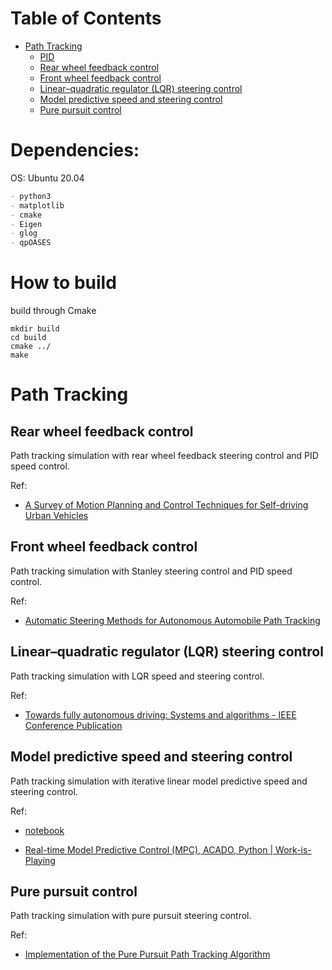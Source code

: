 # Table of Contents
  * [Path Tracking](#path-tracking)
    * [PID](#PID)
    * [Rear wheel feedback control](#rear-wheel-feedback-control)
    * [Front wheel feedback control](#front-wheel-feedback-control)
    * [Linear–quadratic regulator (LQR) steering control](#linearquadratic-regulator-lqr-steering-control)
    * [Model predictive speed and steering control](#model-predictive-speed-and-steering-control)
    * [Pure pursuit control](#pure-pursuit-control)


# Dependencies:
OS: Ubuntu 20.04

```markdown
- python3
- matplotlib
- cmake
- Eigen
- glog
- qpOASES
```

# How to build

build through Cmake

```shell
mkdir build
cd build
cmake ../
make
```

# Path Tracking
## Rear wheel feedback control
Path tracking simulation with rear wheel feedback steering control and PID speed control.

Ref:

- [A Survey of Motion Planning and Control Techniques for Self-driving Urban Vehicles](https://arxiv.org/abs/1604.07446)
## Front wheel feedback control
Path tracking simulation with Stanley steering control and PID speed control.

Ref:


- [Automatic Steering Methods for Autonomous Automobile Path Tracking](https://www.ri.cmu.edu/pub_files/2009/2/Automatic_Steering_Methods_for_Autonomous_Automobile_Path_Tracking.pdf)
## Linear–quadratic regulator (LQR) steering control
Path tracking simulation with LQR speed and steering control.


Ref:

- [Towards fully autonomous driving: Systems and algorithms \- IEEE Conference Publication](http://ieeexplore.ieee.org/document/5940562/)
## Model predictive speed and steering control
Path tracking simulation with iterative linear model predictive speed and steering control.

Ref:

- [notebook](https://github.com/AtsushiSakai/PythonRobotics/blob/master/PathTracking/model_predictive_speed_and_steer_control/Model_predictive_speed_and_steering_control.ipynb)

- [Real\-time Model Predictive Control \(MPC\), ACADO, Python \| Work\-is\-Playing](http://grauonline.de/wordpress/?page_id=3244)
## Pure pursuit control
Path tracking simulation with pure pursuit steering control.

Ref:

- [Implementation of the Pure Pursuit Path Tracking Algorithm](https://www.semanticscholar.org/paper/Implementation-of-the-Pure-Pursuit-Path-Tracking-Coulter/ee756e53b6a68cb2e7a2e5d537a3eff43d793d70)


